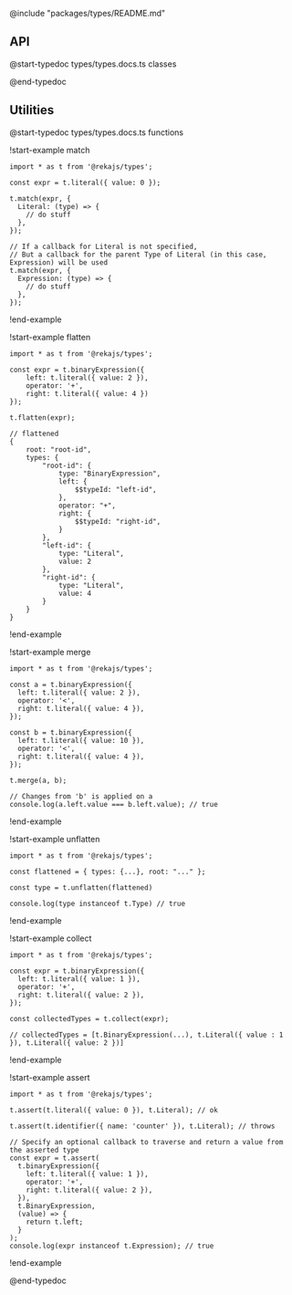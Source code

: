 @include "packages/types/README.md"

## API

@start-typedoc types/types.docs.ts classes

@end-typedoc

## Utilities

@start-typedoc types/types.docs.ts functions

!start-example match

```tsx
import * as t from '@rekajs/types';

const expr = t.literal({ value: 0 });

t.match(expr, {
  Literal: (type) => {
    // do stuff
  },
});

// If a callback for Literal is not specified,
// But a callback for the parent Type of Literal (in this case, Expression) will be used
t.match(expr, {
  Expression: (type) => {
    // do stuff
  },
});
```

!end-example

!start-example flatten

```tsx
import * as t from '@rekajs/types';

const expr = t.binaryExpression({
    left: t.literal({ value: 2 }),
    operator: '+',
    right: t.literal({ value: 4 })
});

t.flatten(expr);

// flattened
{
    root: "root-id",
    types: {
        "root-id": {
            type: "BinaryExpression",
            left: {
                $$typeId: "left-id",
            },
            operator: "+",
            right: {
                $$typeId: "right-id",
            }
        },
        "left-id": {
            type: "Literal",
            value: 2
        },
        "right-id": {
            type: "Literal",
            value: 4
        }
    }
}
```

!end-example

!start-example merge

```tsx
import * as t from '@rekajs/types';

const a = t.binaryExpression({
  left: t.literal({ value: 2 }),
  operator: '<',
  right: t.literal({ value: 4 }),
});

const b = t.binaryExpression({
  left: t.literal({ value: 10 }),
  operator: '<',
  right: t.literal({ value: 4 }),
});

t.merge(a, b);

// Changes from 'b' is applied on a
console.log(a.left.value === b.left.value); // true
```

!end-example

!start-example unflatten

```tsx
import * as t from '@rekajs/types';

const flattened = { types: {...}, root: "..." };

const type = t.unflatten(flattened)

console.log(type instanceof t.Type) // true
```

!end-example

!start-example collect

```tsx
import * as t from '@rekajs/types';

const expr = t.binaryExpression({
  left: t.literal({ value: 1 }),
  operator: '+',
  right: t.literal({ value: 2 }),
});

const collectedTypes = t.collect(expr);

// collectedTypes = [t.BinaryExpression(...), t.Literal({ value : 1 }), t.Literal({ value: 2 })]
```

!end-example

!start-example assert

```tsx
import * as t from '@rekajs/types';

t.assert(t.literal({ value: 0 }), t.Literal); // ok

t.assert(t.identifier({ name: 'counter' }), t.Literal); // throws

// Specify an optional callback to traverse and return a value from the asserted type
const expr = t.assert(
  t.binaryExpression({
    left: t.literal({ value: 1 }),
    operator: '+',
    right: t.literal({ value: 2 }),
  }),
  t.BinaryExpression,
  (value) => {
    return t.left;
  }
);
console.log(expr instanceof t.Expression); // true
```

!end-example

@end-typedoc
